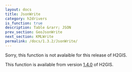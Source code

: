 ```yaml
---
layout: docs
title: JsonWrite
category: h2drivers
is_function: true
description: Table &rarr; JSON
prev_section: GeoJsonWrite
next_section: KMLWrite
permalink: /docs/1.3.2/JsonWrite/
---
```


Sorry, this function is not avalaible for this release of H2GIS. 

This function is available from version [1.4.0](../../1.4.0/JsonWrite) of H2GIS.
